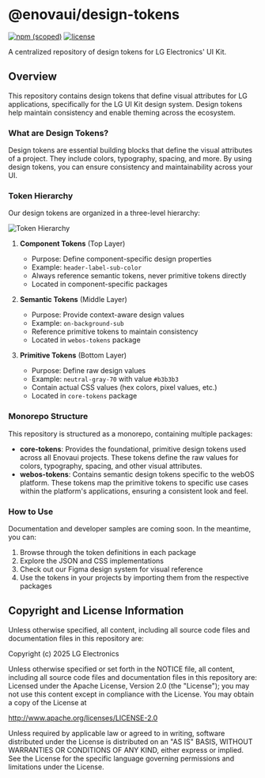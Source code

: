 # @enovaui/design-tokens
[![npm (scoped)](https://img.shields.io/npm/v/%40enovaui%2Fcore-tokens)](https://www.npmjs.com/package/@enovaui/core-tokens) [![license](https://img.shields.io/github/license/enovaui/design-tokens)](http://www.apache.org/licenses/LICENSE-2.0)

A centralized repository of design tokens for LG Electronics' UI Kit.

## Overview

This repository contains design tokens that define visual attributes for LG applications, specifically for the LG UI Kit design system. Design tokens help maintain consistency and enable theming across the ecosystem.

### What are Design Tokens?

Design tokens are essential building blocks that define the visual attributes of a project. They include colors, typography, spacing, and more. By using design tokens, you can ensure consistency and maintainability across your UI.

### Token Hierarchy

Our design tokens are organized in a three-level hierarchy:

![Token Hierarchy](https://github.com/user-attachments/assets/bdb0a867-b0fa-43a9-8102-fecb0b6093a3)

1. **Component Tokens** (Top Layer)
   - Purpose: Define component-specific design properties
   - Example: `header-label-sub-color`
   - Always reference semantic tokens, never primitive tokens directly
   - Located in component-specific packages

2. **Semantic Tokens** (Middle Layer)
   - Purpose: Provide context-aware design values
   - Example: `on-background-sub`
   - Reference primitive tokens to maintain consistency
   - Located in `webos-tokens` package

3. **Primitive Tokens** (Bottom Layer)
   - Purpose: Define raw design values
   - Example: `neutral-gray-70` with value `#b3b3b3`
   - Contain actual CSS values (hex colors, pixel values, etc.)
   - Located in `core-tokens` package

### Monorepo Structure

This repository is structured as a monorepo, containing multiple packages:

* **core-tokens**: Provides the foundational, primitive design tokens used across all Enovaui projects. These tokens define the raw values for colors, typography, spacing, and other visual attributes.
* **webos-tokens**: Contains semantic design tokens specific to the webOS platform. These tokens map the primitive tokens to specific use cases within the platform's applications, ensuring a consistent look and feel.

### How to Use

Documentation and developer samples are coming soon. In the meantime, you can:

1. Browse through the token definitions in each package
2. Explore the JSON and CSS implementations
3. Check out our Figma design system for visual reference
4. Use the tokens in your projects by importing them from the respective packages

## Copyright and License Information

Unless otherwise specified, all content, including all source code files and
documentation files in this repository are:

Copyright (c) 2025 LG Electronics

Unless otherwise specified or set forth in the NOTICE file, all content,
including all source code files and documentation files in this repository are:
Licensed under the Apache License, Version 2.0 (the "License");
you may not use this content except in compliance with the License.
You may obtain a copy of the License at

http://www.apache.org/licenses/LICENSE-2.0

Unless required by applicable law or agreed to in writing, software
distributed under the License is distributed on an "AS IS" BASIS,
WITHOUT WARRANTIES OR CONDITIONS OF ANY KIND, either express or implied.
See the License for the specific language governing permissions and
limitations under the License.
